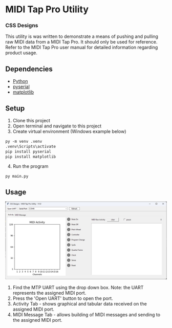 # MIDI Tap Pro Utility
### CSS Designs
This utility is was written to demonstrate a means of pushing and pulling raw MIDI data from a MIDI Tap Pro. It should only be used for reference.<br>
Refer to the MIDI Tap Pro user manual for detailed information regarding product usage.
## Dependencies
* [Python](https://www.python.org/)
* [pyserial](https://pypi.org/project/pyserial/)
* [matplotlib](https://pypi.org/project/matplotlib/)
## Setup
1. Clone this project
2. Open terminal and navigate to this project
3. Create virtual environment (Windows example below)
```console
py -m venv .venv
.venv\Scripts\activate
pip install pyserial
pip install matplotlib
```
4. Run the program
```console
py main.py
```
## Usage
![app](https://github.com/cssdesignllc/midi_tap_pro_util/blob/main/image/mtp_util_main.jpg)
1. Find the MTP UART using the drop down box. Note: the UART represents the assigned MIDI port.
2. Press the 'Open UART' button to open the port.
3. Activity Tab - shows graphical and tabular data received on the assigned MIDI port.
4. MIDI Message Tab - allows building of MIDI messages and sending to the assigned MIDI port.
